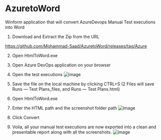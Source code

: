 # AzuretoWord
Winform application that will convert AzureDevops Manual Test executions into Word 

1. Download and Extract the Zip from the URL

https://github.com/Mohammad-Saad/AzuretoWord/releases/tag/Azure

2. Open HtmlToWord.exe

3. Open Azure DevOps application on your browser

4. Open the test executions
![image](https://user-images.githubusercontent.com/11816224/214244105-059bf92e-3594-4fad-8991-2e23250cbca5.png)

5. Save the file on the local machine by clicking CTRL+S (2 Files will save Runs — Test Plans_files, and Runs — Test Plans.html)

6. Open HtmlToWord.exe

7. Enter the HTML path and the screenshot folder path
![image](https://user-images.githubusercontent.com/11816224/214244138-db735278-6acf-4a91-8d32-81529a1009da.png)


8. Click Convert

9. Voila, all your manual test executions are now exported into a clean and presentable report along with all the screenshots.
![image](https://user-images.githubusercontent.com/11816224/214244163-2990c583-7dbd-4724-9ca5-753c88248f8e.png)

